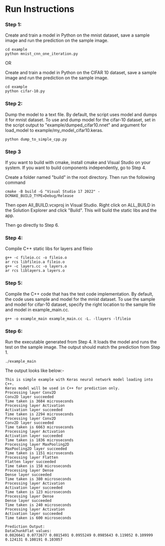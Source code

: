 # Run Instructions

### Step 1: 
Create and train a model in Python on the mnist dataset, save a sample image and run the prediction on the sample image.
```
cd example
python mnist_cnn_one_iteration.py
```

OR


Create and train a model in Python on the CIFAR 10 dataset, save a sample image and run the prediction on the sample image.
```
cd example
python cifar-10.py
```

### Step 2: 
Dump the model to a text file. By default, the script uses model and dumps it for mnist dataset. To use and dump model for the cifar-10 dataset, set in the script output to "example/dumped_cifar10.nnet" and argument for load_model to example/my_model_cifar10.keras. 
```
python dump_to_simple_cpp.py
```

### Step 3
If you want to build with cmake, install cmake and Visual Studio on your system. If you want to build components independently, go to Step 4.

Create a folder named "build" in the root directory. Then run the following command
```
cmake -B build -G "Visual Studio 17 2022" -DCMAKE_BUILD_TYPE=Debug/Release
```

Then open All_BUILD.vcxproj in Visual Studio. Right click on ALL_BUILD in the Solution Explorer and click "Build". This will build the static libs and the app.

Then go directly to Step 6.

### Step 4:
Compile C++ static libs for layers and fileio
```
g++ -c fileio.cc -o fileio.o
ar rcs libfileio.a fileio.o
g++ -c layers.cc -o layers.o
ar rcs liblayers.a layers.o
```

### Step 5: 
Compile the C++ code that has the test code implementation. By default, the code uses sample and model for the mnist dataset. To use the sample and model for cifar-10 dataset, specify the right location to the sample file and model in example_main.cc.
```
g++ -o example_main example_main.cc -L. -llayers -lfileio
```

### Step 6: 
Run the executable generated from Step 4. It loads the model and runs the test on the sample image. The output should match the prediction from Step 1.
```
./example_main
```
The output looks like below:-
```
This is simple example with Keras neural network model loading into C++.
Keras model will be used in C++ for prediction only.
Processing layer Conv2D
Conv2D layer succeeded
Time taken is 3684 microseconds
Processing layer Activation
Activation layer succeeded
Time taken is 2294 microseconds
Processing layer Conv2D
Conv2D layer succeeded
Time taken is 6663 microseconds
Processing layer Activation
Activation layer succeeded
Time taken is 1836 microseconds
Processing layer MaxPooling2D
MaxPooling2D layer succeeded
Time taken is 1151 microseconds
Processing layer Flatten
Flatten layer succeeded
Time taken is 158 microseconds
Processing layer Dense
Dense layer succeeded
Time taken is 380 microseconds
Processing layer Activation
Activation layer succeeded
Time taken is 123 microseconds
Processing layer Dense
Dense layer succeeded
Time taken is 240 microseconds
Processing layer Activation
Activation layer succeeded
Time taken is 600 microseconds

Prediction Output:
DataChunkFlat values:
0.0826641 0.0772677 0.0815491 0.0955249 0.0985643 0.119052 0.109999 0.124131 0.108191 0.103057
```